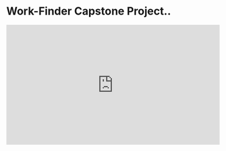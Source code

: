 # Work-Finder Capstone Project..

<iframe width="560" height="315" src="https://www.youtube.com/embed/5W_fRGlS3A0" frameborder="0" allow="accelerometer; autoplay; clipboard-write; encrypted-media; gyroscope; picture-in-picture" allowfullscreen></iframe>
